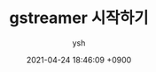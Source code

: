 ---
layout: archive
title: "gstreamer 시작하기"
date: 2021-04-24 18:46:09 +0900
categories: summary
tag:
- gstreamer
blog: true
author: ysh
description: gstreamer 설치과정
comments: true
---